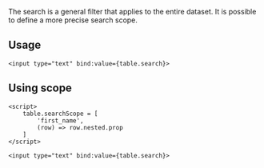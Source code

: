 
The search is a general filter that applies to the entire dataset. It is possible to define a more precise search scope.

## Usage

```svelte
<input type="text" bind:value={table.search}>
```

## Using scope

```svelte
<script>
    table.searchScope = [
        'first_name',
        (row) => row.nested.prop
    ]
</script>

<input type="text" bind:value={table.search}>
```